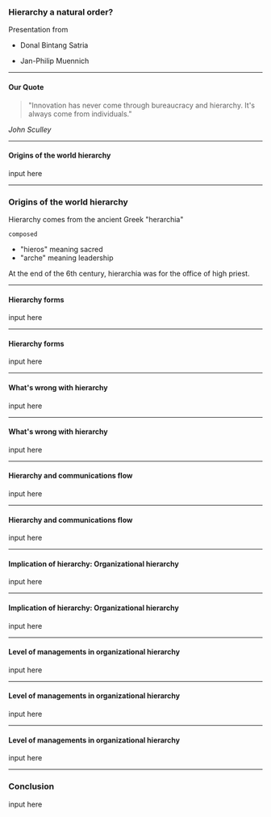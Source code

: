 ### Hierarchy a natural order?

Presentation from

- Donal Bintang Satria

- Jan-Philip Muennich

---

#### Our Quote

> "Innovation has never come through bureaucracy and hierarchy. It's always come from individuals."

_John Sculley_

---

#### Origins of the world hierarchy

input here

---

### Origins of the world hierarchy

Hierarchy comes from the ancient Greek "herarchia"

`composed`

- "hieros" meaning sacred
- "arche" meaning leadership

At the end of the 6th century, hierarchia was for the office of high priest.

---

#### Hierarchy forms

input here

---

#### Hierarchy forms

input here

---

#### What's wrong with hierarchy

input here

---

#### What's wrong with hierarchy

input here

---

#### Hierarchy and communications flow

input here

---

#### Hierarchy and communications flow

input here

---

#### Implication of hierarchy: Organizational hierarchy

input here

---

#### Implication of hierarchy: Organizational hierarchy

input here

---

#### Level of managements in organizational hierarchy

input here

---

#### Level of managements in organizational hierarchy

input here

---

#### Level of managements in organizational hierarchy

input here

---

### Conclusion

input here
